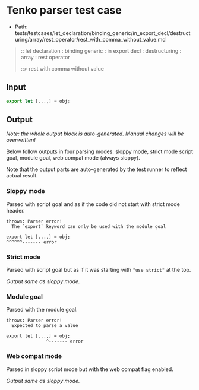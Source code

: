 # Tenko parser test case

- Path: tests/testcases/let_declaration/binding_generic/in_export_decl/destructuring/array/rest_operator/rest_with_comma_without_value.md

> :: let declaration : binding generic : in export decl : destructuring : array : rest operator
>
> ::> rest with comma without value

## Input

`````js
export let [...,] = obj;
`````

## Output

_Note: the whole output block is auto-generated. Manual changes will be overwritten!_

Below follow outputs in four parsing modes: sloppy mode, strict mode script goal, module goal, web compat mode (always sloppy).

Note that the output parts are auto-generated by the test runner to reflect actual result.

### Sloppy mode

Parsed with script goal and as if the code did not start with strict mode header.

`````
throws: Parser error!
  The `export` keyword can only be used with the module goal

export let [...,] = obj;
^^^^^^------- error
`````

### Strict mode

Parsed with script goal but as if it was starting with `"use strict"` at the top.

_Output same as sloppy mode._

### Module goal

Parsed with the module goal.

`````
throws: Parser error!
  Expected to parse a value

export let [...,] = obj;
               ^------- error
`````


### Web compat mode

Parsed in sloppy script mode but with the web compat flag enabled.

_Output same as sloppy mode._
